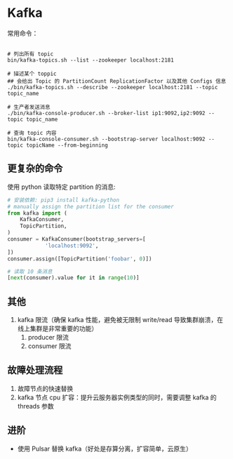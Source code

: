 # Kafka

常用命令：

```shell

# 列出所有 topic 
bin/kafka-topics.sh --list --zookeeper localhost:2181

# 描述某个 toppic
## 会给出 Topic 的 PartitionCount ReplicationFactor 以及其他 Configs 信息
./bin/kafka-topics.sh --describe --zookeeper localhost:2181 --topic topic_name

# 生产者发送消息
./bin/kafka-console-producer.sh --broker-list ip1:9092,ip2:9092 --topic topic_name

# 查询 topic 内容
bin/kafka-console-consumer.sh --bootstrap-server localhost:9092 --topic topicName --from-beginning
```


## 更复杂的命令

使用 python 读取特定 partition 的消息:

```python
# 安装依赖: pip3 install kafka-python
# manually assign the partition list for the consumer
from kafka import (
    KafkaConsumer,
    TopicPartition,
)
consumer = KafkaConsumer(bootstrap_servers=[
			'localhost:9092',
])
consumer.assign([TopicPartition('foobar', 0)])

# 读取 10 条消息
[next(consumer).value for it in range(10)]
```


## 其他

1. kafka 限流（确保 kafka 性能，避免被无限制 write/read 导致集群崩溃，在线上集群是非常重要的功能）
    1. producer 限流
    2. consumer 限流

## 故障处理流程

1. 故障节点的快速替换
2. kafka 节点 cpu 扩容：提升云服务器实例类型的同时，需要调整 kafka 的 threads 参数

## 进阶

- 使用 Pulsar 替换 kafka（好处是存算分离，扩容简单，云原生）

